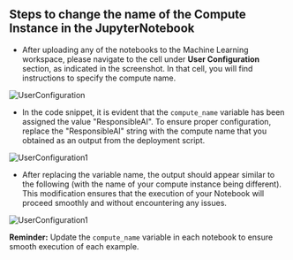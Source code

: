 ## Steps to change the name of the Compute Instance in the JupyterNotebook

- After uploading any of the notebooks to the Machine Learning workspace, please navigate to the cell under **User Configuration** section, as indicated in the screenshot. In that cell, you will find instructions to specify the compute name.

![UserConfiguration](/documentation/media/depsuccess/name_compute3.png)

- In the code snippet, it is evident that the `compute_name` variable has been assigned the value "ResponsibleAI". To ensure proper configuration, replace the "ResponsibleAI" string with the compute name that you obtained as an output from the deployment script.

![UserConfiguration1](/documentation/media/depsuccess/name_compute1.png)

- After replacing the variable name, the output should appear similar to the following (with the name of your compute instance being different). This modification ensures that the execution of your Notebook will proceed smoothly and without encountering any issues.

![UserConfiguration1](/documentation/media/depsuccess/name_compute2.png)

**Reminder:** Update the `compute_name` variable in each notebook to ensure smooth execution of each example. 
